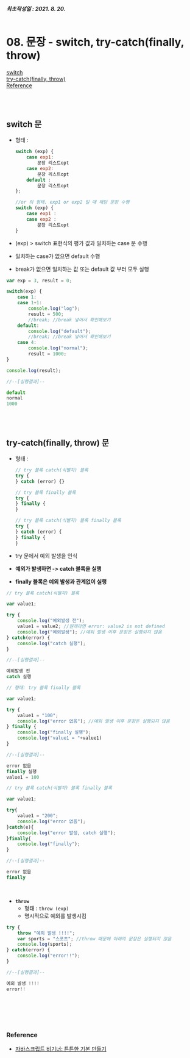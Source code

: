 ##### 최초작성일 : 2021. 8. 20.<br><br>

# 08. 문장 - switch, try-catch(finally, throw)

[switch](#switch-문)  
[try-catch(finally, throw)](#try-catchfinally-throw-문)  
[Reference](#reference)

<br><br>

## **switch 문**

- 형태 :

  ```js
  switch (exp) {
      case exp1:
          문장 리스트opt
      case exp2:
          문장 리스트opt
      default :
          문장 리스트opt
  };

  //or 의 형태. exp1 or exp2 일 때 해당 문장 수행
  switch (exp) {
      case exp1 :
      case exp2 :
          문장 리스트opt
  }
  ```

- (exp) > switch 표현식의 평가 값과 일치하는 case 문 수행
- 일치하는 case가 없으면 default 수행
- break가 없으면 일치하는 값 또는 default 값 부터 모두 실행

```js
var exp = 3, result = 0;

switch(exp) {
    case 1:
    case 1+1:
        console.log("log");
        result = 500;
        //break; //break 넣어서 확인해보기
    default:
        console.log("default");
        //break; //break 넣어서 확인해보기
    case 4:
        console.log("normal");
        result = 1000;
}

console.log(result);

//--[실행결과]--

default
normal
1000
```

<br><br>

## **try-catch(finally, throw) 문**

- 형태 :

  ```js
  // try 블록 catch(식별자) 블록
  try {
  } catch (error) {}

  // try 블록 finally 블록
  try {
  } finally {
  }

  // try 블록 catch(식별자) 블록 finally 블록
  try {
  } catch (error) {
  } finally {
  }
  ```

- try 문에서 예외 발생을 인식
- **예외가 발생하면 -> catch 블록을 실행**
- **finally 블록은 예외 발생과 관계없이 실행**

```js
// try 블록 catch(식별자) 블록

var value1;

try {
    console.log("예외발생 전");
    value1 = value2; //원래라면 error: value2 is not defined
    console.log("예외발생"); //예외 발생 이후 문장은 실행되지 않음
} catch(error) {
    console.log("catch 실행");
}

//--[실행결과]--

예외발생 전
catch 실행
```

```js
// 형태: try 블록 finally 블록

var value1;

try {
    value1 = "100";
    console.log("error 없음"); //예외 발생 이후 문장은 실행되지 않음
} finally {
    console.log("finally 실행");
    console.log("value1 = "+value1)
}

//--[실행결과]--

error 없음
finally 실행
value1 = 100
```

```js
// try 블록 catch(식별자) 블록 finally 블록

var value1;

try{
    value1 = "200";
    console.log("error 없음");
}catch(e){
    console.log("error 발생, catch 실행");
}finally{
    console.log("finally");
}

//--[실행결과]--

error 없음
finally
```

<br>

- **`throw`**
  - 형태 : `throw (exp)`
  - 명시적으로 예외를 발생시킴

```js
try {
    throw "예외 발생 !!!!";
    var sports = "스포츠"; //throw 때문에 아래의 문장은 실행되지 않음
    console.log(sports);
} catch(error) {
    console.log("error!!");
}

//--[실행결과]--

예외 발생 !!!!
error!!
```

## <br><br>

### **Reference**

- [자바스크립트 비기너: 튼튼한 기본 만들기](https://www.inflearn.com/course/%EC%9E%90%EB%B0%94%EC%8A%A4%ED%81%AC%EB%A6%BD%ED%8A%B8-%EB%B9%84%EA%B8%B0%EB%84%88)
